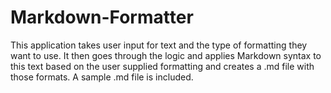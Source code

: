 # Markdown-Formatter

This application takes user input for text and the type of formatting they want to use. It then goes through the logic and applies Markdown syntax to this text based on the user supplied formatting and creates a .md file with those formats. A sample .md file is included.
